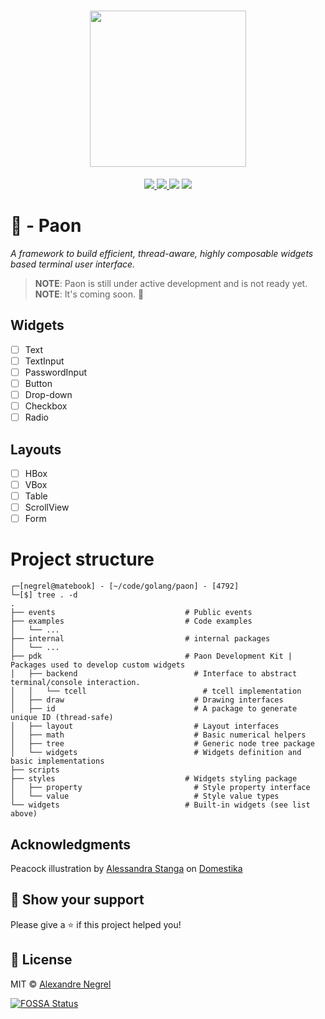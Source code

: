 <h1 align="center">
    <img height="250" src="https://raw.githubusercontent.com/negrel/paon/master/.github/paon.webp">
</h1>

<p align="center">
	<a href="https://pkg.go.dev/github.com/negrel/paon">
		<img src="https://godoc.org/github.com/negrel/paon?status.svg">
	</a>
	<a href="https://goreportcard.com/report/github.com/negrel/paon">
		<img src="https://goreportcard.com/badge/github.com/negrel/paon">
	</a>
<a href="https://app.fossa.com/projects/git%2Bgithub.com%2Fnegrel%2Fpaon?ref=badge_shield" alt="FOSSA Status"><img src="https://app.fossa.com/api/projects/git%2Bgithub.com%2Fnegrel%2Fpaon.svg?type=shield"/></a>
	<a href="https://github.com/negrel/paon/raw/master/LICENSE">
		<img src="https://img.shields.io/github/license/negrel/paon">
	</a>
</p>

# :peacock: - Paon
*A framework to build efficient, thread-aware, highly composable widgets based terminal user interface.*

> **NOTE**: Paon is still under active development and is not ready yet.  
> **NOTE**: It's coming soon. :eyes:

## Widgets
- [ ] Text
- [ ] TextInput
- [ ] PasswordInput
- [ ] Button
- [ ] Drop-down
- [ ] Checkbox
- [ ] Radio

## Layouts
- [ ] HBox
- [ ] VBox
- [ ] Table
- [ ] ScrollView
- [ ] Form

# Project structure

```shell
┌─[negrel@matebook] - [~/code/golang/paon] - [4792]
└─[$] tree . -d
.
├── events                             # Public events
├── examples                           # Code examples
│   └── ...
├── internal                           # internal packages
│   └── ...
├── pdk                                # Paon Development Kit | Packages used to develop custom widgets
│   ├── backend                          # Interface to abstract terminal/console interaction.
│   │   └── tcell                          # tcell implementation
│   ├── draw                             # Drawing interfaces
│   ├── id                               # A package to generate unique ID (thread-safe)
│   ├── layout                           # Layout interfaces
│   ├── math                             # Basic numerical helpers
│   ├── tree                             # Generic node tree package
│   └── widgets                          # Widgets definition and basic implementations
├── scripts
├── styles                             # Widgets styling package
│   ├── property                         # Style property interface
│   └── value                            # Style value types
└── widgets                            # Built-in widgets (see list above)

```

## Acknowledgments

Peacock illustration by [Alessandra Stanga](https://www.domestika.org/en/alessandra_stanga) on
[Domestika](https://www.domestika.org/en/alessandra_stanga)

## :stars: Show your support

Please give a :star: if this project helped you!

## :scroll: License

MIT © [Alexandre Negrel](https://www.negrel.dev/)


[![FOSSA Status](https://app.fossa.com/api/projects/git%2Bgithub.com%2Fnegrel%2Fpaon.svg?type=large)](https://app.fossa.com/projects/git%2Bgithub.com%2Fnegrel%2Fpaon?ref=badge_large)